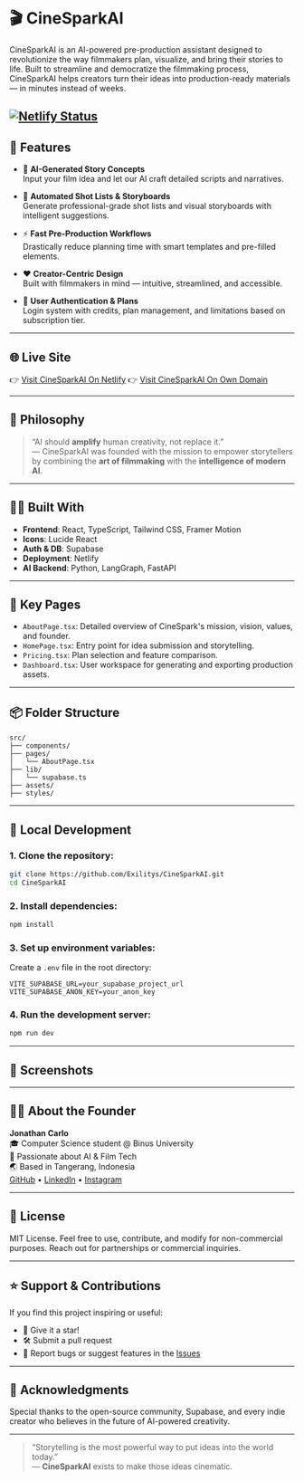 
# 🎬 CineSparkAI

CineSparkAI is an AI-powered pre-production assistant designed to revolutionize the way filmmakers plan, visualize, and bring their stories to life. Built to streamline and democratize the filmmaking process, CineSparkAI helps creators turn their ideas into production-ready materials — in minutes instead of weeks.

[![Netlify Status](https://api.netlify.com/api/v1/badges/a603fbd0-483b-4640-9c5d-59659668b0f0/deploy-status)](https://app.netlify.com/projects/cinesparkai/deploys)
---

## 🚀 Features

- 🌟 **AI-Generated Story Concepts**  
  Input your film idea and let our AI craft detailed scripts and narratives.

- 🎥 **Automated Shot Lists & Storyboards**  
  Generate professional-grade shot lists and visual storyboards with intelligent suggestions.

- ⚡ **Fast Pre-Production Workflows**  
  Drastically reduce planning time with smart templates and pre-filled elements.

- ❤️ **Creator-Centric Design**  
  Built with filmmakers in mind — intuitive, streamlined, and accessible.

- 🔐 **User Authentication & Plans**  
  Login system with credits, plan management, and limitations based on subscription tier.

---

## 🌐 Live Site

👉 [Visit CineSparkAI On Netlify](https://cinesparkai.netlify.app/)
👉 [Visit CineSparkAI On Own Domain](http://cinesparkai.online/)

---

## 🧠 Philosophy

> “AI should **amplify** human creativity, not replace it.”  
> — CineSparkAI was founded with the mission to empower storytellers by combining the **art of filmmaking** with the **intelligence of modern AI**.

---

## 👨‍💻 Built With

- **Frontend**: React, TypeScript, Tailwind CSS, Framer Motion  
- **Icons**: Lucide React  
- **Auth & DB**: Supabase  
- **Deployment**: Netlify
- **AI Backend**: Python, LangGraph, FastAPI

---

## 🧩 Key Pages

- `AboutPage.tsx`: Detailed overview of CineSpark's mission, vision, values, and founder.
- `HomePage.tsx`: Entry point for idea submission and storytelling.
- `Pricing.tsx`: Plan selection and feature comparison.
- `Dashboard.tsx`: User workspace for generating and exporting production assets.

---

## 📦 Folder Structure

```
src/
├── components/
├── pages/
│   └── AboutPage.tsx
├── lib/
│   └── supabase.ts
├── assets/
├── styles/
```

---

## 🧪 Local Development

### 1. Clone the repository:
```bash
git clone https://github.com/Exilitys/CineSparkAI.git
cd CineSparkAI
```

### 2. Install dependencies:
```bash
npm install
```

### 3. Set up environment variables:

Create a `.env` file in the root directory:

```env
VITE_SUPABASE_URL=your_supabase_project_url
VITE_SUPABASE_ANON_KEY=your_anon_key
```

### 4. Run the development server:
```bash
npm run dev
```

---

## 📸 Screenshots


---

## 🧑‍💼 About the Founder

**Jonathan Carlo**  
🎓 Computer Science student @ Binus University  
🔬 Passionate about AI & Film Tech  
🌏 Based in Tangerang, Indonesia  
[GitHub](https://github.com/Exilitys) • [LinkedIn](https://www.linkedin.com/in/jonathan-carlo-670b73233/) • [Instagram](https://www.instagram.com/jonathancarlo20/)

---

## 📜 License

MIT License. Feel free to use, contribute, and modify for non-commercial purposes. Reach out for partnerships or commercial inquiries.

---

## ⭐ Support & Contributions

If you find this project inspiring or useful:

- 🌟 Give it a star!
- 🛠️ Submit a pull request
- 🐞 Report bugs or suggest features in the [Issues](https://github.com/Exilitys/CineSparkAI/issues)

---

## 🙌 Acknowledgments

Special thanks to the open-source community, Supabase, and every indie creator who believes in the future of AI-powered creativity.

---

> “Storytelling is the most powerful way to put ideas into the world today.”  
> — **CineSparkAI** exists to make those ideas cinematic.
